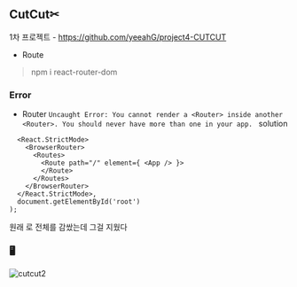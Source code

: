 ## CutCut✂
1차 프로젝트 - https://github.com/yeeahG/project4-CUTCUT
- Route
> npm i react-router-dom

### Error  
- Router 
```Uncaught Error: You cannot render a <Router> inside another <Router>. You should never have more than one in your app. ```
solution
```ReactDOM.render(
  <React.StrictMode>
    <BrowserRouter>
      <Routes>
        <Route path="/" element={ <App /> }>
        </Route>
      </Routes>
    </BrowserRouter>
  </React.StrictMode>,
  document.getElementById('root')
);
```
 
원래 <BrowserRouter>로 전체를 감쌌는데 그걸 지웠다

### 🖥️
![cutcut2](https://user-images.githubusercontent.com/97449025/166259044-b0eeab90-03ae-416c-8e78-39ab6a2982cd.png)

